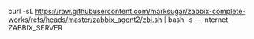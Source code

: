 curl -sL https://raw.githubusercontent.com/marksugar/zabbix-complete-works/refs/heads/master/zabbix_agent2/zbi.sh | bash -s -- internet ZABBIX_SERVER